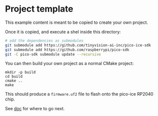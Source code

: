 Project template
================
This example content is meant to be copied to create your own project.

Once it is copied, and execute a shel inside this directory:

```sh
# add the dependencies as submodules
git submodule add https://github.com/tinyvision-ai-inc/pico-ice-sdk
git submodule add https://github.com/raspberrypi/pico-sdk
git -C pico-sdk submodule update --recursive
```

You can then build your own project as a normal CMake project:

```
mkdir -p build
cd build
cmake ..
make
```

This should produce a `firmware.uf2` file to flash onto the pico-ice RP2040 chip.

See [doc](https://pico-ice.tinyvision.ai/) for where to go next.
